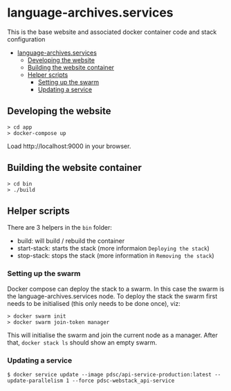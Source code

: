 # language-archives.services

This is the base website and associated docker container code and stack configuration

- [language-archives.services](#language-archivesservices)
  - [Developing the website](#developing-the-website)
  - [Building the website container](#building-the-website-container)
  - [Helper scripts](#helper-scripts)
    - [Setting up the swarm](#setting-up-the-swarm)
    - [Updating a service](#updating-a-service)

## Developing the website

```
> cd app
> docker-compose up
```

Load http://localhost:9000 in your browser.

## Building the website container

```
> cd bin
> ./build
```

## Helper scripts

There are 3 helpers in the `bin` folder:

-   build: will build / rebuild the container
-   start-stack: starts the stack (more informaion `Deploying the stack`)
-   stop-stack: stops the stack (more information in `Removing the stack`)

### Setting up the swarm

Docker compose can deploy the stack to a swarm. In this case the swarm is the language-archives.services node. To deploy the stack the swarm first needs to be initialised (this only needs to be done once), viz:

```
> docker swarm init
> docker swarm join-token manager
```

This will initialise the swarm and join the current node as a manager. After that, `docker stack ls` should show an empty swarm.

### Updating a service

```
$ docker service update --image pdsc/api-service-production:latest --update-parallelism 1 --force pdsc-webstack_api-service
```
